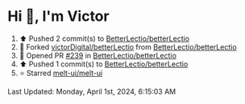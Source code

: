 <h1>Hi 👋, I'm Victor </h1>

<!--RECENT_ACTIVITY:start-->
1. ⬆️ Pushed 2 commit(s) to [BetterLectio/betterLectio](https://github.com/BetterLectio/betterLectio)<br>
2. 🔱 Forked [victorDigital/betterLectio](https://github.com/victorDigital/betterLectio) from [BetterLectio/betterLectio](https://github.com/BetterLectio/betterLectio)<br>
3. 💪 Opened PR [#239](https://github.com/BetterLectio/betterLectio/pull/239) in [BetterLectio/betterLectio](https://github.com/BetterLectio/betterLectio)<br>
4. ⬆️ Pushed 1 commit(s) to [BetterLectio/betterLectio](https://github.com/BetterLectio/betterLectio)<br>
5. ⭐ Starred [melt-ui/melt-ui](https://github.com/melt-ui/melt-ui)<br>
<!--RECENT_ACTIVITY:end-->

<!--RECENT_ACTIVITY:last_update-->
Last Updated: Monday, April 1st, 2024, 6:15:03 AM
<!--RECENT_ACTIVITY:last_update_end-->
